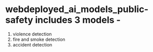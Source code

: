 # webdeployed_ai_models_public-safety  includes 3 models - 

1. violence detection
2. fire and smoke detection
3. accident detection
